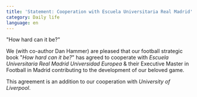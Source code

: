 ```yaml
---
title: 'Statement: Cooperation with Escuela Universitaria Real Madrid'
category: Daily life
language: en
---
```

"How hard can it be?"

We (with co-author Dan Hammer) are pleased that our football strategic book "_How hard can it be?_" has agreed to cooperate with _Escuela Universitaria Real Madrid Universidad Europea_ & their Executive Master in Football in Madrid contributing to the development of our beloved game.

This agreement is an addition to our cooperation with _University of Liverpool_.

